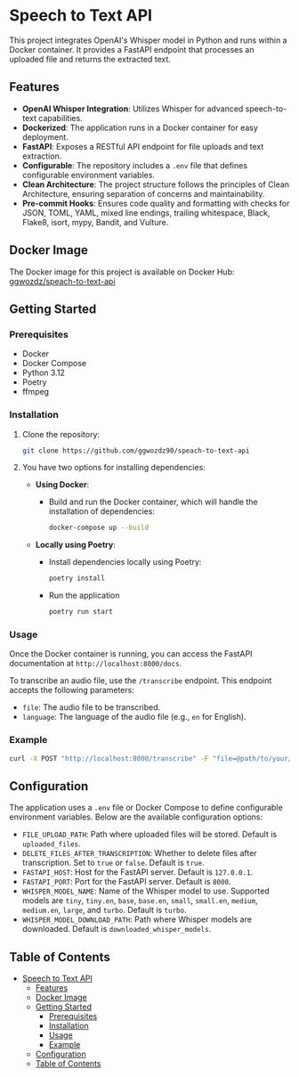 # Speech to Text API

This project integrates OpenAI's Whisper model in Python and runs within a Docker container. It provides a FastAPI endpoint that processes an uploaded file and returns the extracted text.

## Features

- **OpenAI Whisper Integration**: Utilizes Whisper for advanced speech-to-text capabilities.
- **Dockerized**: The application runs in a Docker container for easy deployment.
- **FastAPI**: Exposes a RESTful API endpoint for file uploads and text extraction.
- **Configurable**: The repository includes a `.env` file that defines configurable environment variables.
- **Clean Architecture**: The project structure follows the principles of Clean Architecture, ensuring separation of concerns and maintainability.
- **Pre-commit Hooks**: Ensures code quality and formatting with checks for JSON, TOML, YAML, mixed line endings, trailing whitespace, Black, Flake8, isort, mypy, Bandit, and Vulture.

## Docker Image

The Docker image for this project is available on Docker Hub: [ggwozdz/speach-to-text-api](https://hub.docker.com/r/ggwozdz/speach-to-text-api)

## Getting Started

### Prerequisites

- Docker
- Docker Compose
- Python 3.12
- Poetry
- ffmpeg

### Installation

1. Clone the repository:

    ```sh
    git clone https://github.com/ggwozdz90/speach-to-text-api
    ```

2. You have two options for installing dependencies:

    - **Using Docker**:
        - Build and run the Docker container, which will handle the installation of dependencies:

            ```sh
            docker-compose up --build
            ```

    - **Locally using Poetry**:
        - Install dependencies locally using Poetry:

            ```sh
            poetry install
            ```

        - Run the application

            ```sh
            poetry run start
            ```

### Usage

Once the Docker container is running, you can access the FastAPI documentation at `http://localhost:8000/docs`.

To transcribe an audio file, use the `/transcribe` endpoint. This endpoint accepts the following parameters:

- `file`: The audio file to be transcribed.
- `language`: The language of the audio file (e.g., `en` for English).

### Example

```sh
curl -X POST "http://localhost:8000/transcribe" -F "file=@path/to/your/file" -F "language=en"
```

## Configuration

The application uses a `.env` file or Docker Compose to define configurable environment variables. Below are the available configuration options:

- `FILE_UPLOAD_PATH`: Path where uploaded files will be stored. Default is `uploaded_files`.
- `DELETE_FILES_AFTER_TRANSCRIPTION`: Whether to delete files after transcription. Set to `true` or `false`. Default is `true`.
- `FASTAPI_HOST`: Host for the FastAPI server. Default is `127.0.0.1`.
- `FASTAPI_PORT`: Port for the FastAPI server. Default is `8000`.
- `WHISPER_MODEL_NAME`: Name of the Whisper model to use. Supported models are `tiny`, `tiny.en`, `base`, `base.en`, `small`, `small.en`, `medium`, `medium.en`, `large`, and `turbo`. Default is `turbo`.
- `WHISPER_MODEL_DOWNLOAD_PATH`: Path where Whisper models are downloaded. Default is `downloaded_whisper_models`.

## Table of Contents

- [Speech to Text API](#speech-to-text-api)
  - [Features](#features)
  - [Docker Image](#docker-image)
  - [Getting Started](#getting-started)
    - [Prerequisites](#prerequisites)
    - [Installation](#installation)
    - [Usage](#usage)
    - [Example](#example)
  - [Configuration](#configuration)
  - [Table of Contents](#table-of-contents)
